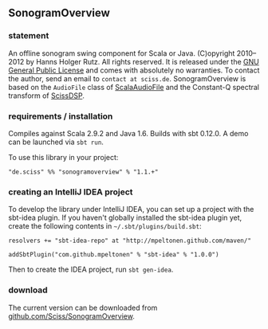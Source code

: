 ## SonogramOverview

### statement

An offline sonogram swing component for Scala or Java. (C)opyright 2010&ndash;2012 by Hanns Holger Rutz. All rights reserved. It is released under the [GNU General Public License](http://github.com/Sciss/SonogramOverview/blob/master/licenses/SonogramOverview-License.txt) and comes with absolutely no warranties. To contact the author, send an email to `contact at sciss.de`. SonogramOverview is based on the `AudioFile` class of [ScalaAudioFile](http://github.com/Sciss/ScalaAudioFile) and the Constant-Q spectral transform of [ScissDSP](http://github.com/Sciss/ScissDSP).

### requirements / installation

Compiles against Scala 2.9.2 and Java 1.6. Builds with sbt 0.12.0. A demo can be launched via `sbt run`.

To use this library in your project:

    "de.sciss" %% "sonogramoverview" % "1.1.+"

### creating an IntelliJ IDEA project

To develop the library under IntelliJ IDEA, you can set up a project with the sbt-idea plugin. If you haven't globally installed the sbt-idea plugin yet, create the following contents in `~/.sbt/plugins/build.sbt`:

    resolvers += "sbt-idea-repo" at "http://mpeltonen.github.com/maven/"

    addSbtPlugin("com.github.mpeltonen" % "sbt-idea" % "1.0.0")

Then to create the IDEA project, run `sbt gen-idea`.

### download

The current version can be downloaded from [github.com/Sciss/SonogramOverview](http://github.com/Sciss/SonogramOverview).
